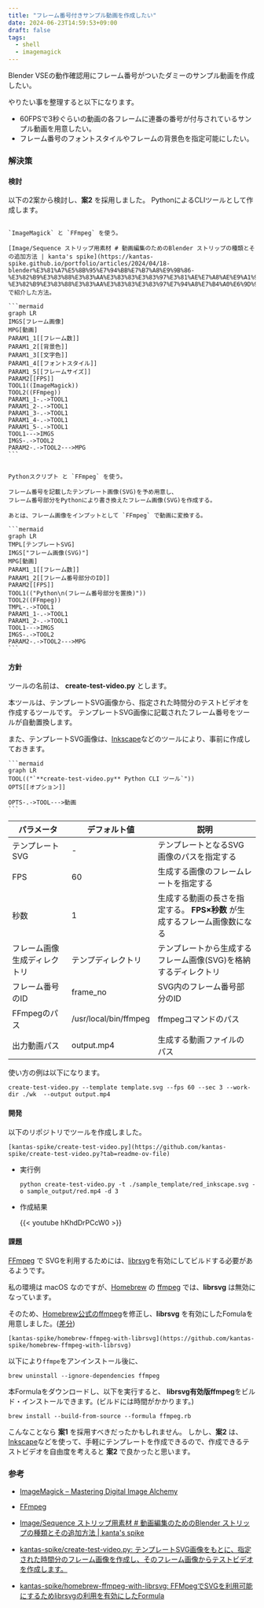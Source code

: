 ```yaml
---
title: "フレーム番号付きサンプル動画を作成したい"
date: 2024-06-23T14:59:53+09:00
draft: false
tags:
  - shell
  - imagemagick
---
```


Blender VSEの動作確認用にフレーム番号がついたダミーのサンプル動画を作成したい。

<!--more-->

やりたい事を整理すると以下になります。

- 60FPSで3秒ぐらいの動画の各フレームに連番の番号が付与されているサンプル動画を用意したい。
- フレーム番号のフォントスタイルやフレームの背景色を指定可能にしたい。

### 解決策

#### 検討

以下の2案から検討し、**案2** を採用しました。
PythonによるCLIツールとして作成します。

````column {title="案1: ImageMagickで作成したフレーム画像から動画を生成"}

`ImageMagick` と `FFmpeg` を使う。

[Image/Sequence ストリップ用素材 # 動画編集のためのBlender ストリップの種類とその追加方法 | kanta's spike](https://kantas-spike.github.io/portfolio/articles/2024/04/18-blender%E3%81%A7%E5%8B%95%E7%94%BB%E7%B7%A8%E9%9B%86-%E3%82%B9%E3%83%88%E3%83%AA%E3%83%83%E3%83%97%E3%81%AE%E7%A8%AE%E9%A1%9E%E3%81%A8%E3%81%9D%E3%81%AE%E8%BF%BD%E5%8A%A0%E6%96%B9%E6%B3%95/#imagesequence-%E3%82%B9%E3%83%88%E3%83%AA%E3%83%83%E3%83%97%E7%94%A8%E7%B4%A0%E6%9D%90) で紹介した方法。

```mermaid
graph LR
IMGS[フレーム画像]
MPG[動画]
PARAM1_1[[フレーム数]]
PARAM1_2[[背景色]]
PARAM1_3[[文字色]]
PARAM1_4[[フォントスタイル]]
PARAM1_5[[フレームサイズ]]
PARAM2[[FPS]]
TOOL1((ImageMagick))
TOOL2((FFmpeg))
PARAM1_1-.->TOOL1
PARAM1_2-.->TOOL1
PARAM1_3-.->TOOL1
PARAM1_4-.->TOOL1
PARAM1_5-.->TOOL1
TOOL1--->IMGS
IMGS-.->TOOL2
PARAM2-.->TOOL2--->MPG
```
````

````column {title="案2: SVGテンプレートをもとに生成したフレームSVG画像から動画を生成"}

Pythonスクリプト と `FFmpeg` を使う。

フレーム番号を記載したテンプレート画像(SVG)を予め用意し、
フレーム番号部分をPythonにより書き換えたフレーム画像(SVG)を作成する。

あとは、フレーム画像をインプットとして `FFmpeg` で動画に変換する。

```mermaid
graph LR
TMPL[テンプレートSVG]
IMGS["フレーム画像(SVG)"]
MPG[動画]
PARAM1_1[[フレーム数]]
PARAM1_2[[フレーム番号部分のID]]
PARAM2[[FPS]]
TOOL1(("Python\n(フレーム番号部分を置換)"))
TOOL2((FFmpeg))
TMPL-.->TOOL1
PARAM1_1-.->TOOL1
PARAM1_2-.->TOOL1
TOOL1--->IMGS
IMGS-.->TOOL2
PARAM2-.->TOOL2--->MPG
```
````

#### 方針

ツールの名前は、 **create-test-video.py** とします。

本ツールは、テンプレートSVG画像から、指定された時間分のテストビデオを作成するツールです。
テンプレートSVG画像に記載されたフレーム番号をツールが自動置換します。

また、テンプレートSVG画像は、[Inkscape](https://inkscape.org/)などのツールにより、事前に作成しておきます。

````column
```mermaid
graph LR
TOOL(("`**create-test-video.py** Python CLI ツール`"))
OPTS[[オプション]]

OPTS-.->TOOL--->動画
```
````

| パラメータ                   | デフォルト値          | 説明                                                                       |
| ---------------------------- | --------------------- | -------------------------------------------------------------------------- |
| テンプレートSVG              | -                     | テンプレートとなるSVG画像のパスを指定する                                  |
| FPS                          | 60                    | 生成する画像のフレームレートを指定する                                     |
| 秒数                         | 1                     | 生成する動画の長さを指定する。 **FPS×秒数** が生成するフレーム画像数になる |
| フレーム画像生成ディレクトリ | テンプディレクトリ    | テンプレートから生成するフレーム画像(SVG)を格納するディレクトリ            |
| フレーム番号のID             | frame_no              | SVG内のフレーム番号部分のID                                                |
| FFmpegのパス                 | /usr/local/bin/ffmpeg | ffmpegコマンドのパス                                                       |
| 出力動画パス                 | output.mp4            | 生成する動画ファイルのパス                                                 |

使い方の例は以下になります。

```shell
create-test-video.py --template template.svg --fps 60 --sec 3 --work-dir ./wk  --output output.mp4
```

#### 開発

以下のリポジトリでツールを作成しました。

```column {title="テストビデオ作成ツール"}
[kantas-spike/create-test-video.py](https://github.com/kantas-spike/create-test-video.py?tab=readme-ov-file)
```

- 実行例

  ```shell
  python create-test-video.py -t ./sample_template/red_inkscape.svg -o sample_output/red.mp4 -d 3
  ```

- 作成結果

  {{< youtube hKhdDrPCcW0 >}}

#### 課題

[FFmpeg](https://ffmpeg.org/) で SVGを利用するためには、[librsvg](https://gitlab.gnome.org/GNOME/librsvg)を有効にしてビルドする必要があるようです。

私の環境は macOS なのですが、[Homebrew](https://brew.sh/) の [ffmpeg](https://github.com/Homebrew/homebrew-core/blob/34548975576ea25f2fb6fbd0b3d034f1edad2184/Formula/f/ffmpeg.rb) では、**librsvg** は無効になっています。

そのため、[Homebrew公式のffmpeg](https://github.com/Homebrew/homebrew-core/blob/34548975576ea25f2fb6fbd0b3d034f1edad2184/Formula/f/ffmpeg.rb)を修正し、**librsvg** を有効にしたFomulaを用意しました。([差分](https://github.com/kantas-spike/homebrew-ffmpeg-with-librsvg/commit/fa86f9d8c92fbfe988cf8996866acc1102d49041))

```column {title="librsvg有効化版ffmpegのFormula"}
[kantas-spike/homebrew-ffmpeg-with-librsvg](https://github.com/kantas-spike/homebrew-ffmpeg-with-librsvg)
```

以下により`ffmpe`をアンインストール後に、

```shell
brew uninstall --ignore-dependencies ffmpeg
```

本Formulaをダウンロードし、以下を実行すると、 **librsvg有効版ffmpeg**をビルド・インストールできます。(ビルドには時間がかかります。)

```shell
brew install --build-from-source --formula ffmpeg.rb
```

こんなことなら **案1** を採用すべきだったかもしれません。
しかし、**案2** は、[Inkscape](https://inkscape.org/)などを使って、手軽にテンプレートを作成できるので、作成できるテストビデオを自由度を考えると **案2** で良かったと思います。

### 参考

- [ImageMagick – Mastering Digital Image Alchemy](https://imagemagick.org/index.php)
- [FFmpeg](https://ffmpeg.org/)

- [Image/Sequence ストリップ用素材 # 動画編集のためのBlender ストリップの種類とその追加方法 | kanta's spike](https://kantas-spike.github.io/portfolio/articles/2024/04/18-blender%E3%81%A7%E5%8B%95%E7%94%BB%E7%B7%A8%E9%9B%86-%E3%82%B9%E3%83%88%E3%83%AA%E3%83%83%E3%83%97%E3%81%AE%E7%A8%AE%E9%A1%9E%E3%81%A8%E3%81%9D%E3%81%AE%E8%BF%BD%E5%8A%A0%E6%96%B9%E6%B3%95/#imagesequence-%E3%82%B9%E3%83%88%E3%83%AA%E3%83%83%E3%83%97%E7%94%A8%E7%B4%A0%E6%9D%90)
- [kantas-spike/create-test-video.py: テンプレートSVG画像をもとに、指定された時間分のフレーム画像を作成し、そのフレーム画像からテストビデオを作成します。](https://github.com/kantas-spike/create-test-video.py)
- [kantas-spike/homebrew-ffmpeg-with-librsvg: FFMpegでSVGを利用可能にするためlibrsvgの利用を有効にしたFormula](https://github.com/kantas-spike/homebrew-ffmpeg-with-librsvg)
